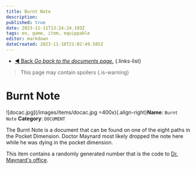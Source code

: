 ```yaml
---
title: Burnt Note
description: 
published: true
date: 2023-11-11T13:24:24.193Z
tags: en, game, item, equippable
editor: markdown
dateCreated: 2023-11-10T21:02:49.585Z
---
```


- [:arrow_backward: Back *Go back to the documents page.*](/en/game/items/documents)
{.links-list}
> This page may contain spoilers
{.is-warning}

# Burnt Note
![docac.jpg](/images/items/docac.jpg =400x){.align-right}**Name**: `Burnt Note`
**Category**: `DOCUMENT`

The Burnt Note is a document that can be found on one of the eight paths in the Pocket Dimension. Doctor Maynard most likely dropped the note here while he was dying in the pocket dimension.

This item contains a randomly generated number that is the code to [Dr. Maynard's office](/en/game/rooms/doctorsquarters).

‎ 

‎ 

‎ 

‎ 

‎ 

‎ 

‎ 

‎ 

‎ 

‎ 